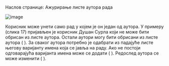Наслов странице: Ажурирање листе аутора рада
 
 ![image](https://user-images.githubusercontent.com/29538544/148252005-da60ad0a-8925-4825-aff0-e93cd4c109f8.png)
 
Корисник може унети само рад у којем је он један од аутора. У примеру (слика 17) пријављен је корисник Душан Сурла који не може бити обрисан из листе аутора. Остали аутори могу бити обрисани из листе аутора ( ). За сваког аутора потребно је одабрати из падајуће листе његову варијанту имена која се јавља на раду. Ако не постоји одговарајућа варијанта имена може се додати ( ). Редослед аутора се може изменити ( ). 
